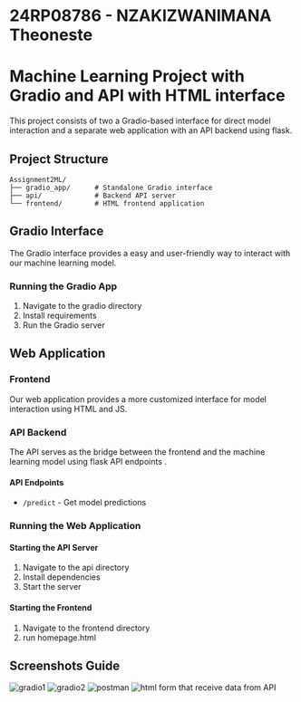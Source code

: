 # 24RP08786 - NZAKIZWANIMANA Theoneste
# Machine Learning Project with Gradio and API with HTML interface 

This project consists of two a Gradio-based interface for direct model interaction and a separate web application with an API backend using flask.

## Project Structure

```
Assignment2ML/
├── gradio_app/      # Standalone Gradio interface
├── api/             # Backend API server
└── frontend/        # HTML frontend application
```

## Gradio Interface

The Gradio interface provides a easy and user-friendly way to interact with our machine learning model.

### Running the Gradio App
1. Navigate to the gradio directory
2. Install requirements
3. Run the Gradio server

## Web Application

### Frontend
Our web application provides a more customized interface for model interaction using HTML and JS.

### API Backend
The API serves as the bridge between the frontend and the machine learning model using flask API endpoints .

#### API Endpoints
- `/predict` - Get model predictions

### Running the Web Application

#### Starting the API Server
1. Navigate to the api directory
2. Install dependencies
3. Start the server

#### Starting the Frontend
1. Navigate to the frontend directory
2. run homepage.html

## Screenshots Guide
![gradio1](https://github.com/user-attachments/assets/d3c7f0b0-395a-4bc8-8b1a-cb032a3a29e0)
![gradio2](https://github.com/user-attachments/assets/53001fff-9244-474e-add3-6ebda8d3cc00)
![postman](https://github.com/user-attachments/assets/70da3186-b830-4730-843a-2a349e5c99d6)
![html form that receive data from API](https://github.com/user-attachments/assets/88f9c811-34fa-4d15-b73a-9b9d831b697c)





